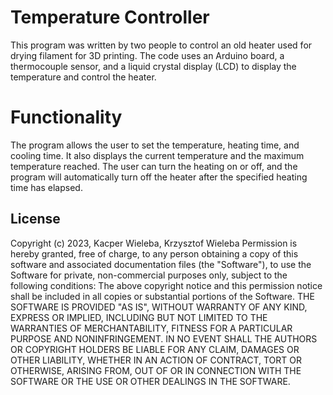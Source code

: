 # Temperature Controller

This program was written by two people to control an old heater used for drying filament for 3D printing. The code uses an Arduino board, a thermocouple sensor, and a liquid crystal display (LCD) to display the temperature and control the heater.

# Functionality

The program allows the user to set the temperature, heating time, and cooling time. It also displays the current temperature and the maximum temperature reached. The user can turn the heating on or off, and the program will automatically turn off the heater after the specified heating time has elapsed.

## License
Copyright (c) 2023, Kacper Wieleba, Krzysztof Wieleba
Permission is hereby granted, free of charge, to any person obtaining a copy of this software and associated documentation files (the "Software"), to use the Software for private, non-commercial purposes only, subject to the following conditions:
The above copyright notice and this permission notice shall be included in all copies or substantial portions of the Software.
THE SOFTWARE IS PROVIDED "AS IS", WITHOUT WARRANTY OF ANY KIND, EXPRESS OR IMPLIED, INCLUDING BUT NOT LIMITED TO THE WARRANTIES OF MERCHANTABILITY, FITNESS FOR A PARTICULAR PURPOSE AND NONINFRINGEMENT. IN NO EVENT SHALL THE AUTHORS OR COPYRIGHT HOLDERS BE LIABLE FOR ANY CLAIM, DAMAGES OR OTHER LIABILITY, WHETHER IN AN ACTION OF CONTRACT, TORT OR OTHERWISE, ARISING FROM, OUT OF OR IN CONNECTION WITH THE SOFTWARE OR THE USE OR OTHER DEALINGS IN THE SOFTWARE.
